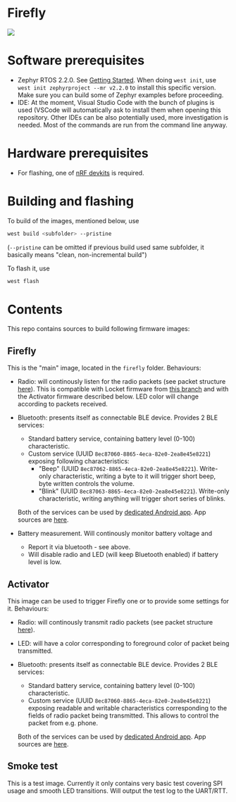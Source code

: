 # Firefly
![](https://github.com/aeremin/firefly_zephyr/workflows/CI/badge.svg)

# Software prerequisites
* Zephyr RTOS 2.2.0. See [Getting Started](https://docs.zephyrproject.org/latest/getting_started/index.html).
  When doing `west init`, use `west init zephyrproject --mr v2.2.0` to install this specific version.
  Make sure you can build some of Zephyr examples before proceeding.
* IDE: At the moment, Visual Studio Code with the bunch of plugins is used (VSCode will automatically ask to install them when
  opening this repository. Other IDEs can be also potentially used, more investigation is needed. Most of the commands are run
  from the command line anyway.

# Hardware prerequisites
* For flashing, one of [nRF devkits](https://www.nordicsemi.com/Software-and-Tools/Development-Kits) is required.

# Building and flashing
To build of the images, mentioned below, use
```bash
west build <subfolder> --pristine
```
(`--pristine` can be omitted if previous build used same subfolder, it basically means "clean, non-incremental build")

To flash it, use
```bash
west flash
```

# Contents

This repo contains sources to build following firmware images:

## Firefly
This is the "main" image, located in the `firefly` folder.
Behaviours:
* Radio: will continously listen for the radio packets (see packet structure [here](common/magic_path_packet.h)).
  This is compatible with Locket firmware from [this branch](https://github.com/aeremin/Locket_fw/tree/7Colors) and
  with the Activator firmware described below. LED color will change according to packets received.
* Bluetooth: presents itself as connectable BLE device. Provides 2 BLE services:
  * Standard battery service, containing battery level (0-100) characteristic.
  * Custom service (UUID `8ec87060-8865-4eca-82e0-2ea8e45e8221`) exposing following characteristics:
    * "Beep" (UUID `8ec87062-8865-4eca-82e0-2ea8e45e8221`). Write-only characteristic, writing a byte to it will trigger short beep,
      byte written controls the volume.
    * "Blink" (UUID `8ec87063-8865-4eca-82e0-2ea8e45e8221`). Write-only characteristic, writing anything will trigger short series
      of blinks.

  Both of the services can be used by [dedicated Android app](https://install.appcenter.ms/users/a.eremin.msu/apps/ostranna-configurator/distribution_groups/public).
  App sources are [here](https://github.com/aeremin/ostranna_configurator).
* Battery measurement. Will continously monitor battery voltage and
  * Report it via bluetooth - see above.
  * Will disable radio and LED (will keep Bluetooth enabled) if battery level is low.

## Activator
This image can be used to trigger Firefly one or to provide some settings for it.
Behaviours:
* Radio: will continously transmit radio packets (see packet structure [here](common/magic_path_packet.h)).
* LED: will have a color corresponding to foreground color of packet being transmitted.
* Bluetooth: presents itself as connectable BLE device. Provides 2 BLE services:
  * Standard battery service, containing battery level (0-100) characteristic.
  * Custom service (UUID `8ec87060-8865-4eca-82e0-2ea8e45e8221`) exposing readable and writable characteristics corresponding to the
    fields of radio packet being transmitted. This allows to control the packet from e.g. phone.

  Both of the services can be used by [dedicated Android app](https://install.appcenter.ms/users/a.eremin.msu/apps/ostranna-configurator/distribution_groups/public).
  App sources are [here](https://github.com/aeremin/ostranna_configurator).


## Smoke test
This is a test image. Currently it only contains very basic test covering SPI usage and smooth LED transitions.
Will output the test log to the UART/RTT.

